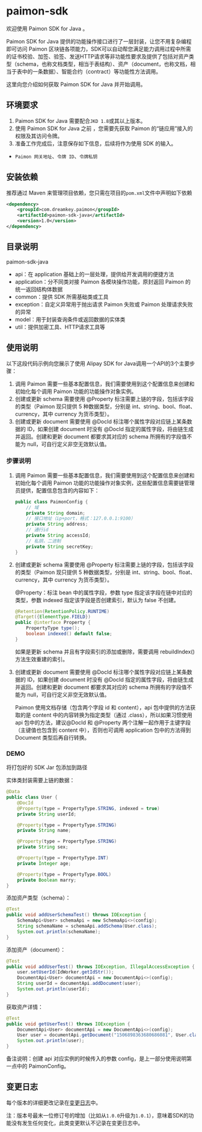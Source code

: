 # paimon-sdk


欢迎使用 Paimon SDK for Java 。

Paimon SDK for Java 提供的功能操作接口进行了一层封装，让您不用复杂编程即可访问 Paimon 区块链各项能力，SDK可以自动帮您满足能力调用过程中所需的证书校验、加签、验签、发送HTTP请求等非功能性要求及提供了包括对资产类型（schema，也称文档类型，相当于表结构）、资产（document，也称文档，相当于表中的一条数据）、智能合约（contract）等功能性方法调用。

这里向您介绍如何获取 Paimon SDK for Java 并开始调用。


## 环境要求

1. Paimon SDK for Java 需要配合`JKD 1.8`或其以上版本。
2. 使用 Paimon SDK for Java 之前 ，您需要先获取 Paimon 的“链应用”接入的权限及其访问令牌。 
3. 准备工作完成后，注意保存如下信息，后续将作为使用 SDK 的输入。
 - `Paimon 网关地址`、`令牌 ID`、`令牌私钥`

## 安装依赖
推荐通过 Maven 来管理项目依赖，您只需在项目的`pom.xml`文件中声明如下依赖
```xml
<dependency>
    <groupId>com.dreamkey.paimon</groupId>
    <artifactId>paimon-sdk-java</artifactId>
    <version>1.0</version>
</dependency>
```


## 目录说明
paimon-sdk-java

- api：在 application 基础上的一层处理，提供给开发调用的便捷方法
- application：分不同类对接 Paimon 各模块操作功能，原封返回 Paimon 的统一返回结构体数据
- common：提供 SDK 所需基础类或工具
- exception：自定义异常用于抛出请求 Paimon 失败或 Paimon 处理请求失败的异常
- model：用于封装查询条件或返回数据的实体类
- util：提供加密工具、HTTP请求工具等

## 使用说明

以下这段代码示例向您展示了使用 Alipay SDK for Java调用一个API的3个主要步骤：
1. 调用 Paimon 需要一些基本配置信息，我们需要使用到这个配置信息来创建和初始化每个调用 Paimon 功能的功能操作对象实例。
2. 创建或更新 schema 需要使用 @Property 标注需要上链的字段，包括该字段的类型（Paimon 现只提供 5 种数据类型，分别是 int、string、bool、float、currency，其中 currency 为货币类型）。
3. 创建或更新 document 需要使用 @DocId 标注哪个属性字段对应链上某条数据的 ID，如果创建 document 时没有 @DocId 指定的属性字段，将由链生成并返回。创建和更新 document 都要求其对应的 schema 所拥有的字段值不能为 null，可自行定义非空无效默认值。

### 步骤说明

1. 调用 Paimon 需要一些基本配置信息，我们需要使用到这个配置信息来创建和初始化每个调用 Paimon 功能的功能操作对象实例，这些配置信息需要链管理员提供，配置信息包含的内容如下：

   ```java
   public class PaimonConfig {
       // 域
       private String domain;
       // 接口地址（ip+port，格式：127.0.0.1:9100）
       private String address;
       // 通行id
       private String accessId;
       // 私钥，二进制
       private String secretKey;
   }
   ```

2. 创建或更新 schema 需要使用 @Property 标注需要上链的字段，包括该字段的类型（Paimon 现只提供 5 种数据类型，分别是 int、string、bool、float、currency，其中 currency 为货币类型）。

   @Property：标注 bean 中的属性字段，参数 type 指定该字段在链中对应的类型，参数 indexed 指定该字段是否创建索引，默认为 false 不创建。

   ```java
   @Retention(RetentionPolicy.RUNTIME)
   @Target({ElementType.FIELD})
   public @interface Property {
       PropertyType type();
       boolean indexed() default false;
   }
   ```

   如果是更新 schema 并且有字段索引的添加或删除，需要调用 rebuildIndex() 方法生效重建的索引。

3. 创建或更新 document 需要使用 @DocId 标注哪个属性字段对应链上某条数据的 ID，如果创建 document 时没有 @DocId 指定的属性字段，将由链生成并返回。创建和更新 document 都要求其对应的 schema 所拥有的字段值不能为 null，可自行定义非空无效默认值。

   Paimon 使用文档存储（包含两个字段 id 和 content），api 包中提供的方法获取的是 content 中的内容转换为指定类型（通过 .class），所以如果习惯使用 api 包中的方法，建议@DocId 和 @Property 两个注解一起作用于主键字段（主键值也包含到 content  中），否则也可调用 application 包中的方法得到 Document 类型后再自行转换。

### DEMO

将打包好的 SDK Jar 包添加到路径

实体类封装需要上链的数据：

```java
@Data
public class User {
    @DocId
    @Property(type = PropertyType.STRING, indexed = true)
    private String userId;

    @Property(type = PropertyType.STRING)
    private String name;

    @Property(type = PropertyType.STRING)
    private String sex;

    @Property(type = PropertyType.INT)
    private Integer age;

    @Property(type = PropertyType.BOOL)
    private Boolean marry;
}
```

添加资产类型（schema）：

```java
@Test
public void addUserSchemaTest() throws IOException {
	SchemaApi<User> schemaApi = new SchemaApi<>(config);
    String schemaName = schemaApi.addSchema(User.class);
    System.out.println(schemaName);
}
```

添加资产（document）：

```java
@Test
public void addUserTest() throws IOException, IllegalAccessException {
	user.setUserId(IdWorker.getIdStr());
	DocumentApi<User> documentApi = new DocumentApi<>(config);
	String userId = documentApi.addDocument(user);
	System.out.println(userId);
}
```

获取资产详情：

```java
@Test
public void getUserTest() throws IOException {
    DocumentApi<User> documentApi = new DocumentApi<>(config);
    User user = documentApi.getDocument("1506898363680686081", User.class);
    System.out.println(user);
}
```

备注说明：创建 api 对应实例的时候传入的参数 config，是上一部分使用说明第一点中的 PaimonConfig。


## 变更日志
每个版本的详细更改记录在[变更日志](./CHANGELOG)中。

注：版本号最末一位修订号的增加（比如从`1.0.0`升级为`1.0.1`），意味着SDK的功能没有发生任何变化，此类变更默认不记录在变更日志中。
